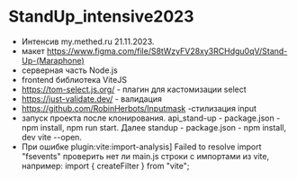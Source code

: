 # StandUp_intensive2023

- Интенсив my.methed.ru 21.11.2023.
- макет https://www.figma.com/file/S8tWzyFV28xy3RCHdgu0qV/Stand-Up-(Maraphone)
- серверная часть Node.js
- frontend библиотека ViteJS
- https://tom-select.js.org/ - плагин для кастомизации select
- https://just-validate.dev/ - валидация
- https://github.com/RobinHerbots/Inputmask -стилизация input
- запуск проекта после клонирования. api_stand-up - package.json - npm install, npm run start. Далее standup - package.json - npm install, dev vite --open.
- При ошибке plugin:vite:import-analysis] Failed to resolve import "fsevents" проверить нет ли main.js строки с импортами из vite, например: import { createFilter } from "vite";
